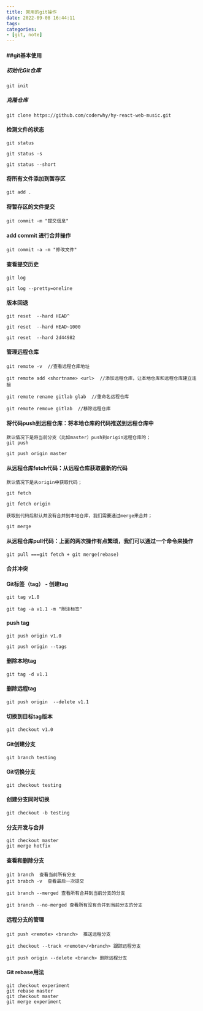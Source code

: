 ```yaml
---
title: 常用的git操作
date: 2022-09-08 16:44:11
tags:
categories:
- [git, note]
---
```




#### ##git基本使用

##### 初始化Git仓库

```
git init
```

##### 克隆仓库

```
git clone https://github.com/coderwhy/hy-react-web-music.git
```

#### 检测文件的状态

```
git status

git status -s

git status --short
```

#### 将所有文件添加到暂存区

```
git add .
```

#### 将暂存区的文件提交

```
git commit -m "提交信息"
```

#### add commit 进行合并操作

```
git commit -a -m "修改文件"
```

#### 查看提交历史

```
git log

git log --pretty=oneline
```

#### 版本回退

```
git reset  --hard HEAD^

git reset  --hard HEAD~1000

git reset  --hard 2d44982
```

#### 管理远程仓库

``` <
git remote -v  //查看远程仓库地址

git remote add <shortname> <url>  //添加远程仓库，让本地仓库和远程仓库建立连接

git remote rename gitlab glab  //重命名远程仓库

git remote remove gitlab  //移除远程仓库
```

#### 将代码push到远程仓库：将本地仓库的代码推送到远程仓库中

```
默认情况下是将当前分支（比如master）push到origin远程仓库的；
git push

git push origin master
```

#### 从远程仓库fetch代码：从远程仓库获取最新的代码

```
默认情况下是从origin中获取代码；

git fetch

git fetch origin

获取到代码后默认并没有合并到本地仓库，我们需要通过merge来合并；

git merge
```

####  从远程仓库pull代码：上面的两次操作有点繁琐，我们可以通过一个命令来操作

```
git pull ===git fetch + git merge(rebase)
```

#### 合并冲突



#### Git标签（tag） - 创建tag

```
git tag v1.0

git tag -a v1.1 -m "附注标签"
```

#### push tag

```
git push origin v1.0

git push origin --tags
```

#### 删除本地tag

```
git tag -d v1.1
```

#### 删除远程tag

```
git push origin  --delete v1.1
```

#### 切换到目标tag版本

```
git checkout v1.0
```

#### Git创建分支

```
git branch testing
```

#### Git切换分支

```
git checkout testing
```

#### 创建分支同时切换

```
git checkout -b testing
```

#### 分支开发与合并

```
git checkout master
git merge hotfix
```

#### 查看和删除分支

```
git branch  查看当前所有分支
git brabch -v  查看最后一次提交

git branch --merged 查看所有合并到当前分支的分支

git branch --no-merged 查看所有没有合并到当前分支的分支
```

#### 远程分支的管理

```
git push <remote> <branch>  推送远程分支

git checkout --track <remote>/<branch> 跟踪远程分支

git push origin --delete <branch> 删除远程分支
```

#### Git rebase用法

```
git checkout experiment
git rebase master
git checkout master
git merge experiment
```

